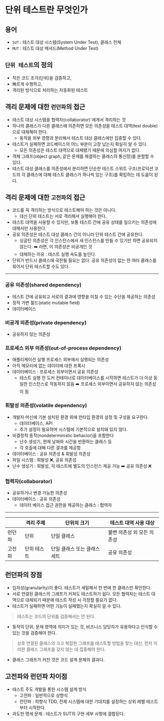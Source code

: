 # 단위 테스트란 무엇인가

## 용어

- `SUT` : 테스트 대상 시스템(System Under Test), 클래스 전체
- `MUT` : 테스트 대상 메서드(Method Under Test)

## `단위 테스트`의 정의

- 작은 코드 조각(단위)을 검증하고,
- 빠르게 수행하고,
- 격리된 방식으로 처리하는 자동화된 테스트

## 격리 문제에 대한 `런던파`의 접근

- 테스트 대상 시스템을 협력자(collaborator)`에게서 격리하는 것
- 하나의 클래스가 다른 클래스에 의존하면 모든 의존성을 테스트 대역(test double)으로 대체해야 한다.
  - 동작을 외부 영향과 분리해서 테스트 대상 클래스에만 집중할 수 있다.
- 테스트가 실패하면 코드베이스의 어느 부분이 고장 났는지 확실히 알 수 있다.
  - 모든 의존성은 테스트 대역으로 대체됐기 때문에 의심할 여지가 없다.
- 객체 그래프(object graph, 같은 문제를 해결하는 클래스의 통신망)를 분할할 수 있다.
- 테스트 대상 클래스를 의존성에서 분리하면 단순한 테스트 스위트 구조(프로덕션 코드의 각 클래스에 대해 테스트 클래스가 하나씩 있는 구조)를 확립하는 데 도움이 된다.

## 격리 문제에 대한 `고전파`의 접근

- 코드를 꼭 격리하는 방식으로 테스트해야 하는 것은 아니다.
  - 대신 단위 테스트는 서로 격리해서 실행해야 한다.
- 테스트 대역을 사용할 수 있지만, 보통 테스트 간에 공유 상태를 일으키는 의존성에 대해서만 사용한다.
- 공유 의존성은 테스트 대상 클래스 간이 아니라 단위 테스트 간에 공유한다.
  - 싱글턴 의존성은 각 인스턴스에서 새 인스턴스를 만들 수 있기만 하면 공유되지 않는다. ➡️ 라면, 이 의존성은 비공개인 것
  - 대체하는 이유 : 테스트 실행 속도를 높인다.
- 단위가 반드시 클래스에 국한될 필요는 없다. 공유 의존성이 없는 한 여러 클래스를 묶어서 단위 테스트할 수도 있다.

---

### 공유 의존성(shared dependency)

- 테스트 간에 공유되고 서로의 결과에 영향을 미칠 수 있는 수단을 제공하는 의존성
- 정적 가변 필드(static mutable field)
- 데이터베이스

### 비공개 의존성(private dependency)

- 공유하지 않는 의존성

### 프로세스 외부 의존성(out-of-process dependency)

- 애플리케이션 실행 프로세스 외부에서 실행되는 의존성
- 아직 메모리에 없는 데이터에 대한 프록시
- 데이터베이스 : 프로세스 외부이면서 공유 의존성
  - 테스트 실행 전 도커 컨테이너로 데이터베이스를 시작하면 테스트가 더 이상 동일한 인스턴스로 작동하지 않음 ➡️ 프로세스 외부이면서 공유하지 않는 의존성이 됨

### 휘발성 의존성(volatile dependency)

- 개발자 머신에 기본 설치된 환경 외에 런타임 환경의 설정 및 구성을 요구한다.
  - 데이터베이스, API
  - 추가 설정이 필요하며 시스템에 기본적으로 설치돼 있지 않다.
- 비결정적 동작(nondeterministic behacior)을 포함한다
  - 난수 생성기, 현재 날짜와 시간을 반환하는 클래스 등
  - 각 호출에 대해 다른 결과를 제공함
- 데이터베이스 : 공유 의존성 & 휘발성 의존성
- 파일 시스템 : 휘발성 ❌, 공유 의존성
- 난수 생성기 : 휘발성, 각 테스트에 별도의 인스턴스 제공 가능 ➡️ 공유 의존성 ❌

### 협력자(collaborator)

- 공유하거나 변경 가능한 의존성
- 데이터베이스 : 공유 의존성
  - 데이터 베이스 접근 권한을 제공하는 클래스 : 협력자

---

|        | 격리 주체   | 단위의 크기                  | 테스트 대역 사용 대상      |
| ------ | ----------- | ---------------------------- | -------------------------- |
| 런던파 | 단위        | 단일 클래스                  | 불변 의존성 외 모든 의존성 |
| 고전파 | 단위 테스트 | 단일 클래스 또는 클래스 세트 | 공유 의존성                |

## 런던파의 장점

- 입자성(granularity)이 좋다. 테스트가 세밀해서 한 번에 한 클래스만 확인한다.
- 서로 연결된 클래스의 그래프가 커져도 테스트하기 쉽다. 모든 협력자는 테스트 대역으로 대체되기 때문에 테스트 작성 시 걱정할 필요가 없다.
- 테스트가 실패하면 어떤 기능이 실패했는지 확실히 알 수 있다.

> 테스트는 코드의 단위를 검증해서는 안 된다.

- 동작의 단위, 문제 영역에 의미가 있는 것, 비즈니스 담당자가 유용하다고 인식할 수 있는 것을 검증해야 한다.

> 상호 연결된 클래스의 크고 복잡한 그래프를 테스트할 방법을 찾는 대신, 먼저 이러한 클래스 그래프를 갖지 않는 데 집중해야 한다.

- 클래스 그래프가 커진 것은 코드 설계 문제의 결과다.

## 고전파와 런던파 차이점

- 테스트 주도 개발을 통한 시스템 설계 방식
  - 고전파 : 일반적으로 상향식
  - 런던파 : 하향식 TDD, 전체 시스템에 대한 기대치를 설정하는 상위 레벨 테스트부터 시작한다.
- 과도한 명세 문제 : 테스트가 SUT의 구현 세부 사항에 결합된다.
